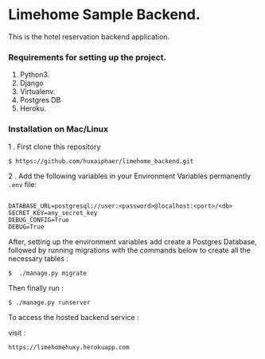 # Limehome Sample Backend.

This is the hotel reservation backend application.


###  Requirements for setting up the project.
1. Python3.
2. Django
3. Virtualenv.
4. Postgres DB
5. Heroku.


### Installation on Mac/Linux

1 . First clone this repository

```
$ https://github.com/huxaiphaer/limehome_backend.git
```

2 . Add the following variables in your Environment Variables permanently `.env` file:

```

DATABASE_URL=postgresql://user:<password>@localhost:<port>/<db>
SECRET_KEY=any_secret_key
DEBUG_CONFIG=True
DEBUG=True

```

After, setting up the environment variables add create a Postgres Database, followed by running  migrations with the commands
below to create all the necessary tables :

```
$  ./manage.py migrate
```

Then finally run :

```
$ ./manage.py runserver
```

To access the hosted backend service :

visit :
```
https://limehomehuxy.herokuapp.com
```